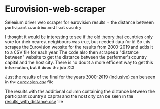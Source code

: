 # Eurovision-web-scraper
Selenium driver web scraper for eurovision results + the distance between participant countries and host country

I thought it would be interesting to see if the old theory that countries only vote for their nearest neighbours was true, but needed data for it! So this 
scrapes the Eurovision website for the results from 2000-2019 and adds it to a CSV file for each year. The code also then scrapes a "distance between" website
to get the distance between the performer's country capital and the host city. There is no doubt a more efficient way to get this information, but it does the job XD!

Just the results of the final for the years 2000-2019 (inclusive) can be seen in the [eurovision.csv](https://github.com/JpPjJp/Eurovision-web-scraper/blob/main/eurovision.csv) file

The results with the additional column containing the distance between the participant country's capital and the host city can be seen in the [results_with_distance.csv](https://github.com/JpPjJp/Eurovision-web-scraper/blob/main/results_with_distance.csv) file
